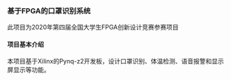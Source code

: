 ### 基于FPGA的口罩识别系统

此项目为2020年第四届全国大学生FPGA创新设计竞赛参赛项目

#### 项目基本介绍

本项目基于Xilinx的Pynq-z2开发板，设计口罩识别、体温检测、语音报警和显示屏显示等功能。
